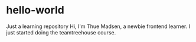 # hello-world
Just a learning repository
Hi, I'm Thue Madsen, a newbie frontend learner. I just started doing the teamtreehouse course.

